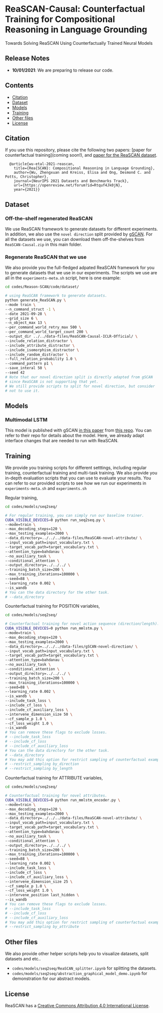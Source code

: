 # ReaSCAN-Causal: Counterfactual Training for Compositional Reasoning in Language Grounding
Towards Solving ReaSCAN Using Counterfactually Trained Neural Models

## Release Notes
* **10/01/2021**: We are preparing to release our code.

## Contents
* [Citation](#citation)
* [Dataset](#dataset)
* [Models](#models)
* [Training](#training)
* [Other files](#other-files)
* [License](#license)

## Citation
If you use this repository, please cite the following two papers: [paper for counterfactual training](coming soon!), and [paper for the ReaSCAN dataset](https://arxiv.org/abs/2109.08994).
```stex
  @article{wu-etal-2021-reascan,
    title={Rea{SCAN}: Compositional Reasoning in Language Grounding},
    author={Wu, Zhengxuan and Kreiss, Elisa and Ong, Desmond C. and Potts, Christopher},
    journal={NeurIPS 2021 Datasets and Benchmarks Track},
    url={https://openreview.net/forum?id=Rtquf4Jk0jN},
    year={2021}}
```

## Dataset

### Off-the-shelf regenerated ReaSCAN
We use ReaSCAN framework to generate datasets for different experiments. In addition, we also use the `novel direction` split provided by [gSCAN](https://github.com/LauraRuis/groundedSCAN). For all the datasets we use, you can download them off-the-shelves from `ReaSCAN-Causal.zip` in this main folder.

### Regenerate ReaSCAN that we use
We also provide you the full-fledged adpated ReaSCAN framework for you to generate datasets that we use in our experiments. The scripts we use are all in the `experiments-meta.sh` script, here is one example:
```bash
cd codes/Reason-SCAN/code/dataset/

# using ReaSCAN framework to generate datasets.
python generate_ReaSCAN.py \
--mode train \
--n_command_struct -1 \
--date 2021-09-28 \
--grid_size 6 \
--n_object_max 13 \
--per_command_world_retry_max 500 \
--per_command_world_target_count 200 \
--output_dir ../../data-files/ReaSCAN-Causal-ICLR-Official/ \
--include_relation_distractor \
--include_attribute_distractor \
--include_isomorphism_distractor \
--include_random_distractor \
--full_relation_probability 1.0 \
--command_pattern p1 \
--save_interal 50 \
--seed 42
# Note that our novel direction split is directly adapted from gSCAN
# since ReaSCAN is not supporting that yet.
# We still provide scripts to split for novel direction, but consider
# not to use it.
```

## Models

### Multimodal LSTM

This model is published with gSCAN [in this paper](https://arxiv.org/abs/2003.05161) from [this repo](https://github.com/LauraRuis/multimodal_seq2seq_gSCAN). You can refer to their repo for details about the model. Here, we already adapt interface changes that are needed to run with ReaSCAN.

## Training

We provide you training scripts for different setttings, including regular training, counterfactual training and multi-task training. We also provide you in-depth evaluation scripts that you can use to evaluate your results. You can refer to our provided scripts to see how we run our experiments in `experiments-meta.sh` and `experiments.sh`

Regular training,
```bash
cd codes/models/seq2seq/

# For regular training, you can simply run our baseline trainer.
CUDA_VISIBLE_DEVICES=0 python run_seq2seq.py \
--mode=train \
--max_decoding_steps=120 \
--max_testing_examples=2000 \
--data_directory=../../../data-files/ReaSCAN-novel-attribute/ \
--input_vocab_path=input_vocabulary.txt \
--target_vocab_path=target_vocabulary.txt \
--attention_type=bahdanau \
--no_auxiliary_task \
--conditional_attention \
--output_directory=../../../ \
--training_batch_size=200 \
--max_training_iterations=100000 \
--seed=88 \
--learning_rate 0.002 \
--is_wandb
# You can the data directory for the other task.
# --data_directory
```

Counterfactual training for POSITION variables,
```bash
cd codes/models/seq2seq/

# Counterfactual training for novel action sequence (direction/length).
CUDA_VISIBLE_DEVICES=0 python run_mmlstm.py \
--mode=train \
--max_decoding_steps=120 \
--max_testing_examples=2000 \
--data_directory=../../../data-files/gSCAN-novel-direction/ \
--input_vocab_path=input_vocabulary.txt \
--target_vocab_path=target_vocabulary.txt \
--attention_type=bahdanau \
--no_auxiliary_task \
--conditional_attention \
--output_directory=../../../ \
--training_batch_size=200 \
--max_training_iterations=100000 \
--seed=88 \
--learning_rate 0.002 \
--is_wandb \
--include_task_loss \
--include_cf_loss \
--include_cf_auxiliary_loss \
--intervene_dimension_size 50 \
--cf_sample_p 1.0 \
--cf_loss_weight 1.0 \
--is_wandb
# You can remove these flags to exclude losses.
# --include_task_loss
# --include_cf_loss
# --include_cf_auxiliary_loss
# You can the data directory for the other task.
# --data_directory
# You may add this option for restrict sampling of counterfactual example pairs.
# --restrict_sampling by_direction
# --restrict_sampling by_length
```

Counterfactual training for ATTRIBUTE variables,
```bash
cd codes/models/seq2seq/

# Counterfactual training for novel attributes.
CUDA_VISIBLE_DEVICES=0 python run_mmlstm_encoder.py \
--mode=train \
--max_decoding_steps=120 \
--max_testing_examples=2000 \
--data_directory=../../../data-files/ReaSCAN-novel-attribute/ \
--input_vocab_path=input_vocabulary.txt \
--target_vocab_path=target_vocabulary.txt \
--attention_type=bahdanau \
--no_auxiliary_task \
--conditional_attention \
--output_directory=../../../ \
--training_batch_size=200 \
--max_training_iterations=100000 \
--seed=88 \
--learning_rate 0.002 \
--include_task_loss \
--include_cf_loss \
--include_cf_auxiliary_loss \
--intervene_dimension_size 25 \
--cf_sample_p 1.0 \
--cf_loss_weight 1.0 \
--intervene_position last_hidden \
--is_wandb
# You can remove these flags to exclude losses.
# --include_task_loss
# --include_cf_loss
# --include_cf_auxiliary_loss
# You may add this option for restrict sampling of counterfactual example pairs.
# --restrict_sampling by_attribute
```

## Other files
We also provide other helper scripts help you to visualize datasets, split datasets and etc..
* `codes/models/seq2seq/ReaSCAN_splitter.ipynb` for splitting the datasets.
* `codes/models/seq2seq/abstraction_graphical_model_demo.ipynb` for demonstration for our abstract models.

## License

ReaSCAN has a [Creative Commons Attribution 4.0 International License](https://creativecommons.org/licenses/by/4.0/).


